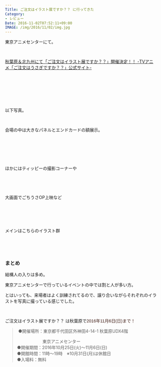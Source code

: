 ```yaml
---
Title: ご注文はイラスト展ですか？？ に行ってきた
Category:
- レビュー
Date: 2016-11-02T07:52:11+09:00
IMAGE: /img/2016/11/02/img.jpg
---
```



東京アニメセンターにて。

 

<a href="https://www.gochiusa.com/news/hp0001/index04670000.html">秋葉原＆北九州にて「ご注文はイラスト展ですか？？」開催決定！！ -TVアニメ「ご注文はうさぎですか？？」公式サイト-</a>

 

 

<img class="magnifiable" src="https://lh3.googleusercontent.com/-cqprfq0Vfyw/WBXLKdu0JBI/AAAAAAAAV7k/-zAP3Btc5Sg1DQAQufIGBdMROGqyCYCPwCKgB/s1024/DSC00064.JPG" alt="" />

 

以下写真。

<!-- more -->

 

会場の中は大きなパネルとエンドカードの額展示。

<img class="magnifiable" src="https://lh3.googleusercontent.com/-fJ9qV1CFd9w/WBXK79c7jgI/AAAAAAAAV7k/DkjTeJLOYGYnKiOEcr4p5ccMHymbWnuigCKgB/s1024/DSC00080.JPG" alt="" />

<img class="magnifiable" src="https://lh3.googleusercontent.com/-HN-XJQajie8/WBXK-ifQi2I/AAAAAAAAV7k/gTS50K-E-XIsNWl18k55n8szq_sDI7c1gCKgB/s1024/DSC00076.JPG" alt="" />

<img class="magnifiable" src="https://lh3.googleusercontent.com/-OjeYj_Awx64/WBXKxMo0_eI/AAAAAAAAV7k/ZlZEG7GuRqghv_lgX4dPeyhRxM36b2H4ACKgB/s1024/DSC00097.JPG" alt="" />

 

 

ほかにはティッピーの撮影コーナーや

<img class="magnifiable" src="https://lh3.googleusercontent.com/-xX3Iw9kygeo/WBXKlML_8oI/AAAAAAAAV7k/TbCX6CWQoMUnbmbr6qRJlesRIfIHj4UcACKgB/s1024/DSC00079.JPG" alt="" />

<img class="magnifiable" src="https://lh3.googleusercontent.com/-mvaySeHBNX0/WBXKkV0D0mI/AAAAAAAAV7k/M3OeQqZYnycqRfXvSvJp7boQJSs71vbmwCKgB/s1024/DSC00077.JPG" alt="" />

 

大画面でごちうさOP上映など

<img class="magnifiable" src="https://lh3.googleusercontent.com/-xxi6ZDSmTbg/WBXKm_FJgiI/AAAAAAAAV7k/xuF7s8GEbhwsKTnB6LLKDTBeouSFlMCMACKgB/s1024/DSC00085.JPG" alt="" />

 

 

メインはこちらのイラスト群

<img class="magnifiable" src="/img/2016/11/02/img.jpg" alt="" />

<img class="magnifiable" src="https://lh3.googleusercontent.com/-C-P6AWM_gCg/WBXKwBBj8-I/AAAAAAAAV7k/9g39Hf9Kq38Ro-9Q3XYpYubvuGbuFll-wCKgB/s1024/DSC00098.JPG" alt="" />

<img class="magnifiable" src="https://lh3.googleusercontent.com/-fV6GE-4-UXE/WBXKz6lWeMI/AAAAAAAAV7k/r5tfHihwO4sw8p40UdClvrrEjtOxCxfoACKgB/s1024/DSC00094.JPG" alt="" />

<img class="magnifiable" src="https://lh3.googleusercontent.com/-NjXVHEdps1w/WBXKyqEx67I/AAAAAAAAV7k/vW4Pwie_E5gZwsy_eHT156glAr1GC01twCKgB/s1024/DSC00096.JPG" alt="" />

<img class="magnifiable" src="https://lh3.googleusercontent.com/-NbNgvvgwpLs/WBXKned7PdI/AAAAAAAAV7k/eIYt2rrqhcAPFJiQdXOVFPKNcMegbo6LQCKgB/s1024/DSC00091.JPG" alt="" />

<img class="magnifiable" src="https://lh3.googleusercontent.com/-DvZPKy0akU8/WBXK3lUFAoI/AAAAAAAAV7k/kx1N5SVf8WsG_tw5jaOJb6W51RZmQMilgCKgB/s1024/DSC00090.JPG" alt="" />

<img class="magnifiable" src="https://lh3.googleusercontent.com/-1xZKLUjy0xk/WBXK5DXcLAI/AAAAAAAAV7k/SPcxz-rVobEikUgrZKQye2lLq7gDHntwQCKgB/s1024/DSC00088.JPG" alt="" />

<img class="magnifiable" src="https://lh3.googleusercontent.com/-v7Hl8Ug2c44/WBXK4FbsuTI/AAAAAAAAV7k/LudDAE6VVqwmCbSVnsH80ychfsWhIGP8wCKgB/s1024/DSC00089.JPG" alt="" />

<img class="magnifiable" src="https://lh3.googleusercontent.com/-y3ze9sTpVeI/WBXK6d8wjRI/AAAAAAAAV7k/avyghx5OEvwAy5_8r-7O3Dc_ZaLEzkzGgCKgB/s1024/DSC00087.JPG" alt="" />

<img class="magnifiable" src="https://lh3.googleusercontent.com/-Wcy1hQexP9U/WBXK17OSl6I/AAAAAAAAV7k/r3a5aDV_bS4rYBwxJjDkk6HuCJS6gORKwCKgB/s1024/DSC00092.JPG" alt="" />

<img class="magnifiable" src="https://lh3.googleusercontent.com/-tbIYUcMTjN0/WBXKqDsC4TI/AAAAAAAAV7k/Fw1ZRyYbebYqRBj761RnasHUbY6LPwh1wCKgB/s1024/DSC00081.JPG" alt="" />

<img class="magnifiable" src="https://lh3.googleusercontent.com/-fXniPSByyPI/WBXKq99pW-I/AAAAAAAAV7k/JElAj3ZZOLEiM7CftlkrUHyzp6Qf2F8qACKgB/s1024/DSC00075.JPG" alt="" />

<img class="magnifiable" src="https://lh3.googleusercontent.com/-qenltRXBzUw/WBXK_pvEJiI/AAAAAAAAV7k/vVCFCvbtf6kGfHXPUoiSbr3xkakytEY-QCKgB/s1024/DSC00074.JPG" alt="" />

<img class="magnifiable" src="https://lh3.googleusercontent.com/-Fk8PVuL23bw/WBXKrpqfIVI/AAAAAAAAV7k/mF9ymhLH2FAwvLr491hvS4uZIcxHoF4nQCKgB/s1024/DSC00072.JPG" alt="" />

<img class="magnifiable" src="https://lh3.googleusercontent.com/-JX3nky4--jA/WBXLHJTnGsI/AAAAAAAAV7k/rcQQyL3xyWslfKlCyhZ7Dn-b71o7k7pWwCKgB/s1024/DSC00066.JPG" alt="" />

<img class="magnifiable" src="https://lh3.googleusercontent.com/-J3hXyk3feYM/WBXLAnUrhcI/AAAAAAAAV7k/5DaypwEtIfMVX_Od14VydM3gwfxpbrzswCKgB/s1024/DSC00070.JPG" alt="" />

 

### まとめ


結構人の入りは多め。

東京アニメセンターで行っているイベントの中では割と人が多い方。

とはいっても、来場者はよく訓練されてるので、譲り合いながらそれぞれのイラストを写真に撮っている感じでした。

 

ご注文はイラスト展ですか？？ は秋葉原で<span style="color: #43211a; font-family: 'Lucida Grande', 'Hiragino Kaku Gothic ProN', Meiryo, sans-serif; font-size: 14px; font-style: normal; font-variant-ligatures: normal; font-variant-caps: normal; font-weight: normal; letter-spacing: normal; orphans: 2; text-align: left; text-indent: 0px; text-transform: none; white-space: normal; widows: 2; word-spacing: 0px; -webkit-text-stroke-width: 0px; display: inline !important; float: none;">2016年11月6日(日)まで！</span>
<blockquote>

 ●開催場所：東京都千代田区外神田4-14-1 秋葉原UDX4階

　　　　　　東京アニメセンター<br />●開催期間：2016年10月25日(火)～11月6日(日)<br />●開館時間：11時～19時　※10月31日(月)は休館日<br />●入場料：無料
</blockquote>

 
